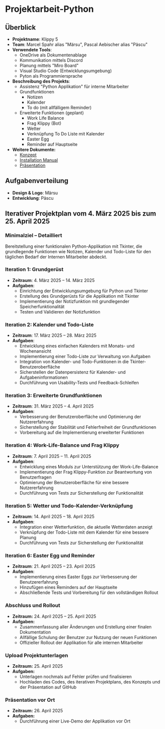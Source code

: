 # Projektarbeit-Python

## Überblick

- **Projektname**: Klippy 5
- **Team**: Marcel Spahr alias "Märsu", Pascal Aebischer alias "Päscu"
- **Verwendete Tools**:
  - OneDrive als Dokumentenablage
  - Kommunikation mittels Discord
  - Planung mittels "Miro Board"
  - Visual Studio Code (Entwicklungsumgebung)
  - Pyton als Programmiersprache
- **Beschreibung des Projekts**:
  - Assistenz "Python Applikation" für interne Mitarbeiter
  - Grundfunktionen
    - Notizen
    - Kalender
    - To do (mit allfälligem Reminder)
  - Erweiterte Funktionen (geplant)
    - Work Life Balance
    - Frag Klippy (Bot)
    - Wetter
    - Verknüpfung To Do Liste mit Kalender
    - Easter Egg
    - Reminder auf Hauptseite
- **Weitere Dokumente:**
  - [Konzept](https://github.com/theradun2git/klippy5/blob/main/documents/Konzept.md)
  - [Installation Manual](https://github.com/theradun2git/klippy5/blob/main/documents/Installation%20Manual.md)
  - [Präsentation](https://github.com/theradun2git/klippy5)

## Aufgabenverteilung
- **Design & Logo**: Märsu
- **Entwicklung**: Päscu

## Iterativer Projektplan vom 4. März 2025 bis zum 25. April 2025

### Minimalziel – Detailliert

Bereitstellung einer funktionalen Python-Applikation mit Tkinter, die grundlegende Funktionen wie Notizen, Kalender und Todo-Liste für den täglichen Bedarf der Internen Mitarbeiter abdeckt.

### Iteration 1: Grundgerüst

- **Zeitraum**: 4. März 2025 – 14. März 2025
- **Aufgaben**:
  - Einrichtung der Entwicklungsumgebung für Python und Tkinter
  - Erstellung des Grundgerüsts für die Applikation mit Tkinter
  - Implementierung der Notizfunktion mit grundlegender Speicherfunktionalität
  - Testen und Validieren der Notizfunktion

### Iteration 2: Kalender und Todo-Liste

- **Zeitraum**: 17. März 2025 – 28. März 2025
- **Aufgaben**:
  - Entwicklung eines einfachen Kalenders mit Monats- und Wochenansicht
  - Implementierung einer Todo-Liste zur Verwaltung von Aufgaben
  - Integration von Kalender- und Todo-Funktionen in die Tkinter-Benutzeroberfläche
  - Sicherstellen der Datenpersistenz für Kalender- und Aufgabeninformationen
  - Durchführung von Usability-Tests und Feedback-Schleifen

### Iteration 3: Erweiterte Grundfunktionen

- **Zeitraum**: 31. März 2025 – 4. April 2025
- **Aufgaben**:
  - Verbesserung der Benutzeroberfläche und Optimierung der Nutzererfahrung
  - Sicherstellung der Stabilität und Fehlerfreiheit der Grundfunktionen
  - Vorbereitung auf die Implementierung erweiterter Funktionen

### Iteration 4: Work-Life-Balance und Frag Klippy

- **Zeitraum**: 7. April 2025 – 11. April 2025
- **Aufgaben**:
  - Entwicklung eines Moduls zur Unterstützung der Work-Life-Balance
  - Implementierung der Frag Klippy-Funktion zur Beantwortung von Benutzerfragen
  - Optimierung der Benutzeroberfläche für eine bessere Nutzererfahrung
  - Durchführung von Tests zur Sicherstellung der Funktionalität

### Iteration 5: Wetter und Todo-Kalender-Verknüpfung

- **Zeitraum**: 14. April 2025 – 18. April 2025
- **Aufgaben**:
  - Integration einer Wetterfunktion, die aktuelle Wetterdaten anzeigt
  - Verknüpfung der Todo-Liste mit dem Kalender für eine bessere Planung
  - Durchführung von Tests zur Sicherstellung der Funktionalität

### Iteration 6: Easter Egg und Reminder

- **Zeitraum**: 21. April 2025 – 23. April 2025
- **Aufgaben**:
  - Implementierung eines Easter Eggs zur Verbesserung der Benutzererfahrung
  - Hinzufügen eines Reminders auf der Hauptseite
  - Abschließende Tests und Vorbereitung für den vollständigen Rollout

### Abschluss und Rollout

- **Zeitraum:** 24. April 2025 – 25. April 2025
- **Aufgaben:**
  - Zusammenfassung aller Änderungen und Erstellung einer finalen Dokumentation
  - Allfällige Schulung der Benutzer zur Nutzung der neuen Funktionen
  - Offizieller Rollout der Applikation für alle internen Mitarbeiter

### Upload Projektunterlagen

- **Zeitraum:** 25. April 2025
- **Aufgaben:**
  - Unterlagen nochmals auf Fehler prüfen und finalisieren
  - Hochladen des Codes, des iterativen Projektplans, des Konzepts und der Präsentation auf GitHub

### Präsentation vor Ort

- **Zeitraum:** 26. April 2025
- **Aufgaben:**
  - Durchführung einer Live-Demo der Applikation vor Ort
